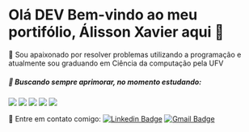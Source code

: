 # Olá DEV Bem-vindo ao meu portifólio, Álisson Xavier aqui  👋

:purple_heart: Sou apaixonado por resolver problemas utilizando a programação e atualmente sou graduando em Ciência da computação pela UFV 

##### :battery: Buscando sempre aprimorar, no momento estudando: 

<img src="https://img.shields.io/badge/-Javascript-F7DF1E.svg?logo=javascript&style=plastic"> <img src="https://img.shields.io/badge/-Node.js-339933.svg?logo=node.js&style=plastic"> <img src="https://img.shields.io/badge/-React-61DAFB.svg?logo=react&style=plastic"> <img src="https://img.shields.io/badge/-Html5-E34F26.svg?logo=html5&style=plastic"> <img src="https://img.shields.io/badge/-Css3-1572B6.svg?logo=css3&style=plastic">


:email: Entre em contato comigo: [![Linkedin Badge](https://img.shields.io/badge/-alissonox-blue?style=flat-square&logo=Linkedin&logoColor=white&link=https://www.linkedin.com/in/alissonox/)](https://www.linkedin.com/in/alissonox/)
[![Gmail Badge](https://img.shields.io/badge/-alisson.xavier@ufv.br-c14438?style=flat-square&logo=Gmail&logoColor=white&link=mailto:alisson.xavier@ufv.br)](mailto:alisson.xavier@ufv.br)




